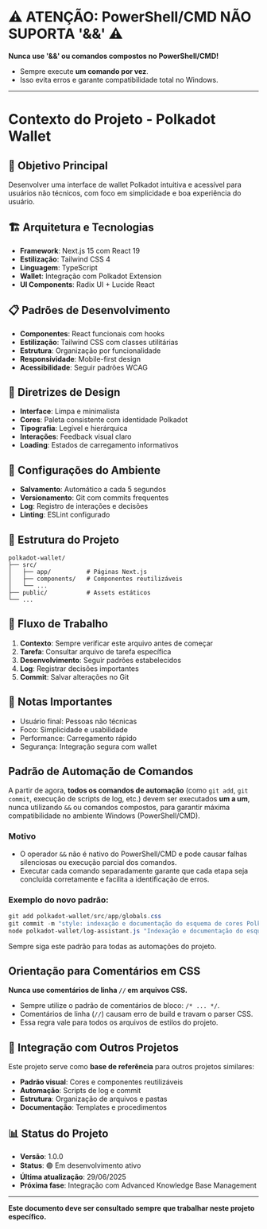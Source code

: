 # ⚠️ ATENÇÃO: PowerShell/CMD NÃO SUPORTA '&&' ⚠️

**Nunca use '&&' ou comandos compostos no PowerShell/CMD!**
- Sempre execute **um comando por vez**.
- Isso evita erros e garante compatibilidade total no Windows.

---

# Contexto do Projeto - Polkadot Wallet

## 🎯 Objetivo Principal
Desenvolver uma interface de wallet Polkadot intuitiva e acessível para usuários não técnicos, com foco em simplicidade e boa experiência do usuário.

## 🏗️ Arquitetura e Tecnologias
- **Framework**: Next.js 15 com React 19
- **Estilização**: Tailwind CSS 4
- **Linguagem**: TypeScript
- **Wallet**: Integração com Polkadot Extension
- **UI Components**: Radix UI + Lucide React

## 📋 Padrões de Desenvolvimento
- **Componentes**: React funcionais com hooks
- **Estilização**: Tailwind CSS com classes utilitárias
- **Estrutura**: Organização por funcionalidade
- **Responsividade**: Mobile-first design
- **Acessibilidade**: Seguir padrões WCAG

## 🎨 Diretrizes de Design
- **Interface**: Limpa e minimalista
- **Cores**: Paleta consistente com identidade Polkadot
- **Tipografia**: Legível e hierárquica
- **Interações**: Feedback visual claro
- **Loading**: Estados de carregamento informativos

## 🔧 Configurações do Ambiente
- **Salvamento**: Automático a cada 5 segundos
- **Versionamento**: Git com commits frequentes
- **Log**: Registro de interações e decisões
- **Linting**: ESLint configurado

## 📁 Estrutura do Projeto
```
polkadot-wallet/
├── src/
│   ├── app/          # Páginas Next.js
│   ├── components/   # Componentes reutilizáveis
│   └── ...
├── public/           # Assets estáticos
└── ...
```

## 🚀 Fluxo de Trabalho
1. **Contexto**: Sempre verificar este arquivo antes de começar
2. **Tarefa**: Consultar arquivo de tarefa específica
3. **Desenvolvimento**: Seguir padrões estabelecidos
4. **Log**: Registrar decisões importantes
5. **Commit**: Salvar alterações no Git

## 📝 Notas Importantes
- Usuário final: Pessoas não técnicas
- Foco: Simplicidade e usabilidade
- Performance: Carregamento rápido
- Segurança: Integração segura com wallet

## Padrão de Automação de Comandos

A partir de agora, **todos os comandos de automação** (como `git add`, `git commit`, execução de scripts de log, etc.) devem ser executados **um a um**, nunca utilizando `&&` ou comandos compostos, para garantir máxima compatibilidade no ambiente Windows (PowerShell/CMD).

### Motivo
- O operador `&&` não é nativo do PowerShell/CMD e pode causar falhas silenciosas ou execução parcial dos comandos.
- Executar cada comando separadamente garante que cada etapa seja concluída corretamente e facilita a identificação de erros.

### Exemplo do novo padrão:
```powershell
git add polkadot-wallet/src/app/globals.css
git commit -m "style: indexação e documentação do esquema de cores Polkadot em variáveis CSS globais"
node polkadot-wallet/log-assistant.js "Indexação e documentação do esquema de cores Polkadot no globals.css (variáveis CSS, nomes e hex)" "Automação: cores Polkadot para uso global e manutenção"
```

Sempre siga este padrão para todas as automações do projeto.

## Orientação para Comentários em CSS

**Nunca use comentários de linha `//` em arquivos CSS.**
- Sempre utilize o padrão de comentários de bloco: `/* ... */`.
- Comentários de linha (`//`) causam erro de build e travam o parser CSS.
- Essa regra vale para todos os arquivos de estilos do projeto.

## 🔗 Integração com Outros Projetos

Este projeto serve como **base de referência** para outros projetos similares:
- **Padrão visual**: Cores e componentes reutilizáveis
- **Automação**: Scripts de log e commit
- **Estrutura**: Organização de arquivos e pastas
- **Documentação**: Templates e procedimentos

## 📊 Status do Projeto
- **Versão**: 1.0.0
- **Status**: 🟢 Em desenvolvimento ativo
- **Última atualização**: 29/06/2025
- **Próxima fase**: Integração com Advanced Knowledge Base Management

---

**Este documento deve ser consultado sempre que trabalhar neste projeto específico.** 